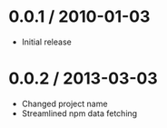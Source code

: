 
0.0.1 / 2010-01-03
==================

  * Initial release

0.0.2 / 2013-03-03
==================

  * Changed project name
  * Streamlined npm data fetching
